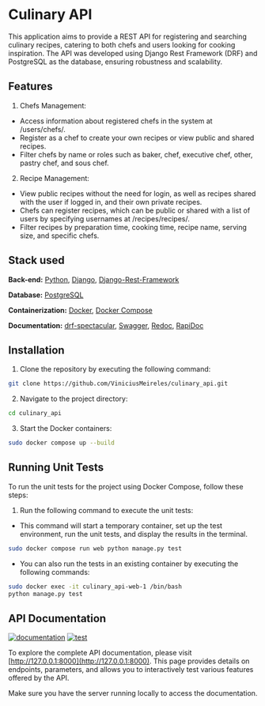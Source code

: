 # Culinary API
This application aims to provide a REST API for registering and searching culinary recipes, catering to both chefs and users looking for cooking inspiration. The API was developed using Django Rest Framework (DRF) and PostgreSQL as the database, ensuring robustness and scalability.

## Features
1. Chefs Management:

- Access information about registered chefs in the system at /users/chefs/.
- Register as a chef to create your own recipes or view public and shared recipes.
- Filter chefs by name or roles such as baker, chef, executive chef, other, pastry chef, and sous chef.


2. Recipe Management:

- View public recipes without the need for login, as well as recipes shared with the user if logged in, and their own private recipes.
- Chefs can register recipes, which can be public or shared with a list of users by specifying usernames at /recipes/recipes/.
- Filter recipes by preparation time, cooking time, recipe name, serving size, and specific chefs.



## Stack used

**Back-end:** [Python](https://www.python.org/), [Django](https://www.djangoproject.com/), 
[Django-Rest-Framework](https://www.django-rest-framework.org/)

**Database:** [PostgreSQL](https://www.postgresql.org/)

**Containerization:** [Docker](https://www.docker.com/), [Docker Compose](https://docs.docker.com/compose/)

**Documentation:** [drf-spectacular](https://drf-spectacular.readthedocs.io/en/latest/), 
[Swagger](https://swagger.io/), [Redoc](https://redoc.ly/), [RapiDoc](https://rapidocweb.com/)


## Installation

1. Clone the repository by executing the following command:
```bash
git clone https://github.com/ViniciusMeireles/culinary_api.git
```
2. Navigate to the project directory:
```bash
cd culinary_api
```
3. Start the Docker containers:
```bash
sudo docker compose up --build
```


## Running Unit Tests

To run the unit tests for the project using Docker Compose, follow these steps:


1. Run the following command to execute the unit tests:
- This command will start a temporary container, set up the test environment, run the unit tests, 
and display the results in the terminal.
```bash
sudo docker compose run web python manage.py test
```

- You can also run the tests in an existing container by executing the following commands:
```bash
sudo docker exec -it culinary_api-web-1 /bin/bash
python manage.py test
```

## API Documentation 
[![documentation](https://img.shields.io/badge/Documentation-blue)](http://127.0.0.1:8000/api/schema/redoc/)
[![test](https://img.shields.io/badge/Test_API-blue)](http://127.0.0.1:8000/api/schema/swagger-ui/)

To explore the complete API documentation, please visit 
[http://127.0.0.1:8000](http://127.0.0.1:8000). 
This page provides details on endpoints, parameters, and allows you to interactively test various features 
offered by the API.

Make sure you have the server running locally to access the documentation.